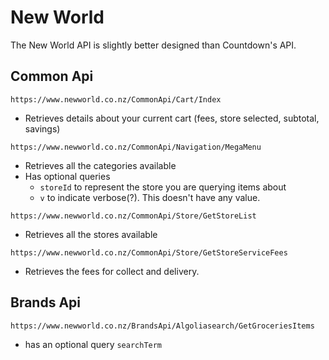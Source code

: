 # New World

The New World API is slightly better designed than Countdown's API.

## Common Api

```
https://www.newworld.co.nz/CommonApi/Cart/Index
```

- Retrieves details about your current cart (fees, store selected, subtotal, savings)

```
https://www.newworld.co.nz/CommonApi/Navigation/MegaMenu
```

- Retrieves all the categories available
- Has optional queries
  - `storeId` to represent the store you are querying items about
  - `v` to indicate verbose(?). This doesn't have any value.

```
https://www.newworld.co.nz/CommonApi/Store/GetStoreList
```

- Retrieves all the stores available

```
https://www.newworld.co.nz/CommonApi/Store/GetStoreServiceFees
```

- Retrieves the fees for collect and delivery.

## Brands Api

```
https://www.newworld.co.nz/BrandsApi/Algoliasearch/GetGroceriesItems
```

- has an optional query `searchTerm`
